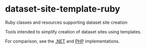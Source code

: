 # dataset-site-template-ruby
Ruby classes and resources supporting dataset site creation

Tools intended to simplify creation of dataset sites using templates.

For comparison, see the [.NET](https://github.com/openactive/dataset-site-template-example-dotnet) and [PHP](https://github.com/openactive/dataset-site-template-php) implementations.
